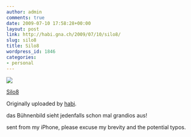```yaml
---
author: admin
comments: true
date: 2009-07-10 17:58:28+00:00
layout: post
link: http://habi.gna.ch/2009/07/10/silo8/
slug: silo8
title: Silo8
wordpress_id: 1846
categories:
- personal
---
```



 [![](http://farm3.static.flickr.com/2583/3707831004_14d4c342fc_m.jpg)](http://www.flickr.com/photos/habi/3707831004/)
   

 
  [Silo8](http://www.flickr.com/photos/habi/3707831004/)
    

  Originally uploaded by [habi](http://www.flickr.com/people/habi/).
 



das Bühnenbild sieht jedenfalls schon mal grandios aus!  

  

sent from my iPhone, please excuse my brevity and the potential typos.
  

